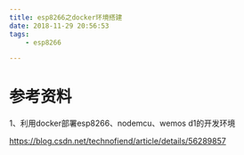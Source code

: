 ```yaml
---
title: esp8266之docker环境搭建
date: 2018-11-29 20:56:53
tags:
	- esp8266

---
```




# 参考资料

1、利用docker部署esp8266、nodemcu、wemos d1的开发环境

https://blog.csdn.net/technofiend/article/details/56289857